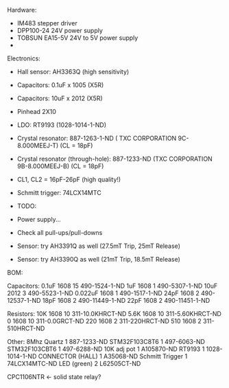 Hardware:

 * IM483 stepper driver
 * DPP100-24 24V power supply
 * TOBSUN EA15-5V 24V to 5V power supply
 *

Electronics:

 * Hall sensor: AH3363Q (high sensitivity)
 * Capacitors: 0.1uF x 1005 (X5R)
 * Capacitors: 10uF x 2012 (X5R)
 * Pinhead 2X10
 * LDO: RT9193 (1028-1014-1-ND)
 * Crystal resonator: 887-1263-1-ND ( TXC CORPORATION 9C-8.000MEEJ-T) (CL = 18pF)
 * Crystal resonator (through-hole): 887-1233-ND (TXC CORPORATION 9B-8.000MEEJ-B) (CL = 18pF)
 * CL1, CL2 = 16pF-26pF (high quality!)
 * Schmitt trigger: 74LCX14MTC


 * TODO:
 * Power supply...
 * Check all pull-ups/pull-downs
 * Sensor: try 	AH3391Q as well (27.5mT Trip, 25mT Release)
 * Sensor: try 	AH3390Q as well (21mT Trip, 18.5mT Release)


BOM:

Capacitors:
 0.1uF      1608            15              490-1524-1-ND
 1uF        1608            1               490-5307-1-ND
 10uF       2012            3               490-5523-1-ND
 0.022uF    1608            1               490-1517-1-ND
 24pF       1608            2               490-12537-1-ND
 18pF       1608            2               490-11449-1-ND
 22pF       1608            2               490-11451-1-ND

Resistors:
 10K        1608            10              311-10.0KHRCT-ND
 5.6K       1608            10              311-5.60KHRCT-ND
 0          1608            10              311-0.0GRCT-ND
 220        1608            2               311-220HRCT-ND
 510        1608            2               311-510HRCT-ND

Other:
 8Mhz Quartz                1               887-1233-ND
 STM32F103C8T6              1               497-6063-ND
 STM32F103CBT6              1               497-6288-ND
 10K adj pot                1               A105870-ND
 RT9193                     1               1028-1014-1-ND
 CONNECTOR (HALL)           1               A35068-ND
 Schmitt Trigger            1               74LCX14MTC-ND
 LED (green)                2               L62505CT-ND


 CPC1106NTR <- solid state relay?